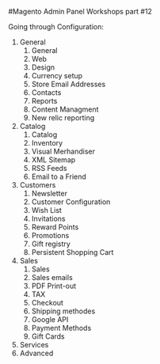 #Magento Admin Panel Workshops part #12

Going through Configuration:

1. General
    1. General
    2. Web
    3. Design
    4. Currency setup
    5. Store Email Addresses
    6. Contacts
    7. Reports
    8. Content Managment
    9. New relic reporting
2. Catalog
    1. Catalog
    2. Inventory
    3. Visual Merhandiser
    4. XML Sitemap
    5. RSS Feeds
    6. Email to a Friend
3. Customers
    1. Newsletter
    2. Customer Configuration
    3. Wish List
    4. Invitations
    5. Reward Points
    6. Promotions
    7. Gift registry
    8. Persistent Shopping Cart
4. Sales 
    1. Sales
    2. Sales emails
    3. PDF Print-out
    4. TAX
    5. Checkout
    6. Shipping methodes
    7. Google API
    8. Payment Methods
    9. Gift Cards
5. Services
6. Advanced